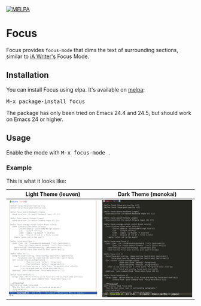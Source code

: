 [![MELPA](http://melpa.org/packages/focus-badge.svg)](http://melpa.org/#/focus)
# Focus

Focus provides `focus-mode` that dims the text of surrounding sections, similar to [iA Writer's](https://ia.net/writer) Focus Mode.

## Installation

You can install Focus using elpa. It's available on [melpa](http://melpa.milkbox.net/):

<kbd> M-x package-install focus </kbd>

The package has only been tried on Emacs 24.4 and 24.5, but should work on Emacs 24 or higher.

## Usage

Enable the mode with <kbd> M-x focus-mode </kbd>.

### Example

This is what it looks like:

Light Theme (leuven)                     |  Dark Theme (monokai)
:---------------------------------------:|:---------------------------------------:
<img src="./demo-light.gif" width="333"> | <img src="./demo-dark.gif" width="333">
